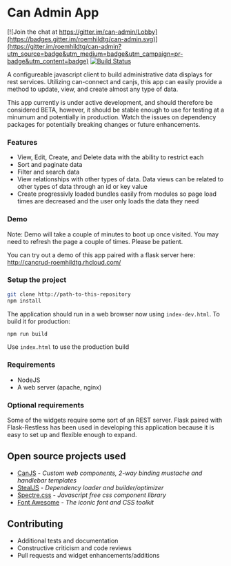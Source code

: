 <!--
@page can-admin Home
@group can-admin.guides Guides
-->

# Can Admin App

[![Join the chat at https://gitter.im/can-admin/Lobby](https://badges.gitter.im/roemhildtg/can-admin.svg)](https://gitter.im/roemhildtg/can-admin?utm_source=badge&utm_medium=badge&utm_campaign=pr-badge&utm_content=badge) [![Build Status](https://travis-ci.org/roemhildtg/can-admin.svg?branch=master)](https://travis-ci.org/roemhildtg/can-admin)

A configureable javascript client to build administrative data displays for rest services. Utilizing can-connect and canjs, this app can easily provide a method to update, view, and create almost any type of data.

This app currently is under active development, and should therefore be considered BETA, however, it should be stable enough to use for testing at a minumum and potentially in production. Watch the issues on dependency packages for potentially breaking changes or future enhancements.

### Features

 - View, Edit, Create, and Delete data with the ability to restrict each
 - Sort and paginate data
 - Filter and search data
 - View relationships with other types of data. Data views can be related to other types of data through an id or key value
 - Create progressivly loaded bundles easily from modules so page load times are decreased and the user only loads the data they need

### Demo

Note: Demo will take a couple of minutes to boot up once visited. You may need to refresh the page a couple of times. Please be patient.

You can try out a demo of this app paired with a flask server here: http://cancrud-roemhildtg.rhcloud.com/

### Setup the project
```bash
git clone http://path-to-this-repository
npm install
```

The application should run in a web browser now using `index-dev.html`. To build it for production:
```bash
npm run build
```

Use `index.html` to use the production build


### Requirements
* NodeJS
* A web server (apache, nginx)

### Optional requirements
Some of the widgets require some sort of an REST server. Flask paired with
Flask-Restless has been used in developing this application because it is easy
to set up and flexible enough to expand.

## Open source projects used

* [CanJS](http://canjs.com/) - *Custom web components, 2-way binding mustache and handlebar templates*
* [StealJS](http://stealjs.com/) - *Dependency loader and builder/optimizer*
* [Spectre.css](https://github.com/picturepan2/spectre) - *Javascript free css component library*
* [Font Awesome](https://fortawesome.github.io/Font-Awesome/) - *The iconic font and CSS toolkit*

## Contributing
* Additional tests and documentation
* Constructive criticism and code reviews
* Pull requests and widget enhancements/additions
